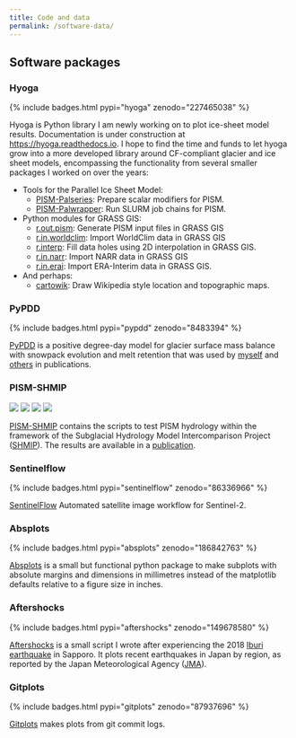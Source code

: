 ```yaml
---
title: Code and data
permalink: /software-data/
---
```



Software packages
-----------------

### Hyoga

{% include badges.html pypi="hyoga" zenodo="227465038" %}

Hyoga is Python library I am newly working on to plot ice-sheet model results.
Documentation is under construction at <https://hyoga.readthedocs.io>. I hope
to find the time and funds to let hyoga grow into a more developed library
around CF-compliant glacier and ice sheet models, encompassing the
functionality from several smaller packages I worked on over the years:

* Tools for the Parallel Ice Sheet Model:
  - [PISM-Palseries](https://github.com/juseg/pism-palseries):
    Prepare scalar modifiers for PISM.
  - [PISM-Palwrapper](https://github.com/juseg/pism-palwrapper):
    Run SLURM job chains for PISM.
* Python modules for GRASS GIS:
  - [r.out.pism](https://github.com/juseg/r.out.pism):
    Generate PISM input files in GRASS GIS
  - [r.in.worldclim](https://github.com/juseg/r.in.worldclim):
    Import WorldClim data in GRASS GIS
  - [r.interp](https://github.com/juseg/r.interp):
    Fill data holes using 2D interpolation in GRASS GIS.
  - [r.in.narr](https://github.com/juseg/r.in.narr):
    Import NARR data in GRASS GIS
  - [r.in.erai](https://github.com/juseg/r.in.erai):
    Import ERA-Interim data in GRASS GIS.
* And perhaps:
  - [cartowik](https://github.com/juseg/cartowik):
    Draw Wikipedia style location and topographic maps.

### PyPDD

{% include badges.html pypi="pypdd" zenodo="8483394" %}

[PyPDD](https://github.com/juseg/pypdd)
is a positive degree-day model for glacier surface mass balance with snowpack
evolution and melt retention that was used by
[myself](http://doi.org/10.3189/2013JoG13J081) and
[others](https://doi.org/10.5194/tc-12-3635-2018) in publications.

### PISM-SHMIP

<!-- not on pypi, slightly different badges here -->
[![](https://img.shields.io/github/license/juseg/pism-shmip.svg)](https://www.gnu.org/licenses/gpl-3.0.txt)
[![](https://img.shields.io/github/release/juseg/pism-shmip.svg)](https://github.com/juseg/pism-shmip)
[![](https://zenodo.org/badge/87446424.svg)](https://zenodo.org/badge/latestdoi/87446424)
[![](https://img.shields.io/github/stars/juseg/pism-shmip.svg?style=social)](https://github.com/juseg/pism-shmip)

[PISM-SHMIP](https://github.com/juseg/pism-shmip)
contains the scripts to test PISM hydrology within the framework of the
Subglacial Hydrology Model Intercomparison Project ([SHMIP][SHMIP]). The
results are available in a [publication](https://doi.org/10.1017/jog.2018.78).

[SHMIP]: https://shmip.bitbucket.io

### Sentinelflow

{% include badges.html pypi="sentinelflow" zenodo="86336966" %}

[SentinelFlow](https://github.com/juseg/sentinelflow)
Automated satellite image workflow for Sentinel-2.

### Absplots

{% include badges.html pypi="absplots" zenodo="186842763" %}

[Absplots](https://github.com/juseg/absplots)
is a small but functional python package to make subplots with absolute margins
and dimensions in millimetres instead of the matplotlib defaults relative to a
figure size in inches.

### Aftershocks

{% include badges.html pypi="aftershocks" zenodo="149678580" %}

[Aftershocks](https://github.com/juseg/aftershocks) is a small script I wrote
after experiencing the 2018
[Iburi earthquake](https://en.wikipedia.org/wiki/2018_Hokkaido_Eastern_Iburi_earthquake)
in Sapporo. It plots recent earthquakes in Japan by region, as reported by the
Japan Meteorological Agency ([JMA][JMA]).

[JMA]: https://www.jma.go.jp

### Gitplots

{% include badges.html pypi="gitplots" zenodo="87937696" %}

[Gitplots](https://github.com/juseg/gitplots)
makes plots from git commit logs.
